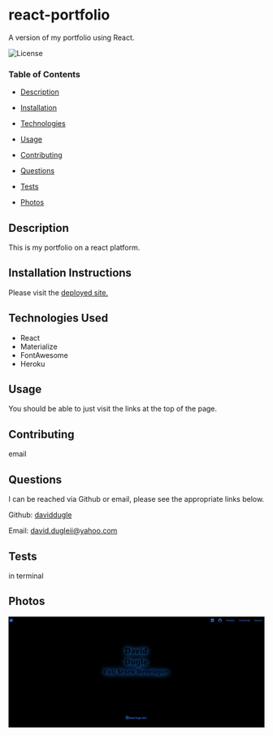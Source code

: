 # react-portfolio




A version of my portfolio using React.






![License](https://img.shields.io/badge/license-MIT%20License-green)









### Table of Contents


* [Description](#Description)

* [Installation](#Installation)

* [Technologies](#Technologies)

* [Usage](##Usage)

* [Contributing](#Contributing)

* [Questions](#Questions)

* [Tests](#Tests)

* [Photos](#Photos)


















## Description

This is my portfolio on a react platform.





## Installation Instructions

Please visit the <a href='https://daviddugle.herokuapp.com/' target='_blank'>deployed site.</a>





## Technologies Used

* React
* Materialize
* FontAwesome
* Heroku




## Usage

You should be able to just visit the links at the top of the page.







## Contributing

email





## Questions

I can be reached via Github or email, please see the appropriate links below.

Github:
<a href='https://github.com/daviddugle' target='_blank'>daviddugle</a>

Email:
<a href='mailto:david.dugleii@yahoo.com'>david.dugleii@yahoo.com</a>





## Tests

in terminal



## Photos

![DeployedPhoto](https://github.com/daviddugle/react-portfolio/blob/main/src/images/Main.jpg?raw=true)





